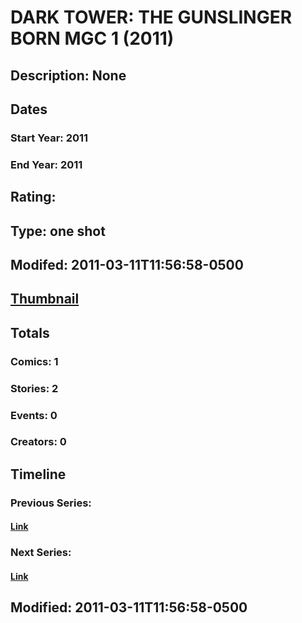 # DARK TOWER: THE GUNSLINGER BORN MGC 1 (2011)
## Description: None
## Dates
### Start Year: 2011
### End Year: 2011
## Rating: 
## Type: one shot
## Modifed: 2011-03-11T11:56:58-0500
## [Thumbnail](http://i.annihil.us/u/prod/marvel/i/mg/b/40/image_not_available.jpg)
## Totals
### Comics: 1
### Stories: 2
### Events: 0
### Creators: 0
## Timeline
### Previous Series: 
#### [Link]()
### Next Series: 
#### [Link]()
## Modified: 2011-03-11T11:56:58-0500
